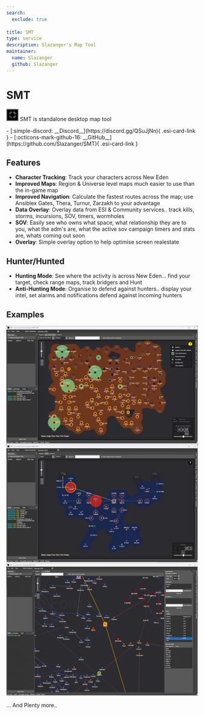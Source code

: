 ```yaml
---
search:
  exclude: true

title: SMT
type: service
description: Slazanger's Map Tool
maintainer:
  name: Slazanger
  github: Slazanger
---
```


# SMT

![](smt-logo.png) SMT is standalone desktop map tool

<div class="grid cards" markdown>
- [:simple-discord: __Discord__](https://discord.gg/QSuJjNn){ .esi-card-link }
- [:octicons-mark-github-16: __GitHub__](https://github.com/Slazanger/SMT){ .esi-card-link }
</div>

## Features

- **Character Tracking**: Track your characters across New Eden
- **Improved Maps**: Region & Universe level maps much easier to use than the in-game map
- **Improved Navigation**: Calculate the fastest routes across the map; use Ansiblex Gates, Thera, Turnur, Zarzakh to your advantage
- **Data Overlay**: Overlay data from ESI & Community services.. track kills, storms, incursions, SOV, timers, wormholes
- **SOV**: Easily see who owns what space, what relationship they are to you, what the adm's are, what the active sov campaign timers and stats are, whats coming out soon
- **Overlay**: Simple overlay option to help optimise screen realestate


## Hunter/Hunted
- **Hunting Mode**: See where the activity is across New Eden... find your target, check range maps, track bridgers and Hunt
- **Anti-Hunting Mode**: Organise to defend against hunters.. display your intel, set alarms and notifications defend against incoming hunters

## Examples

![](smt-regionview.png)
![](smt-regionview2.png)
![](smt-universeview.png)


... And Plenty more..